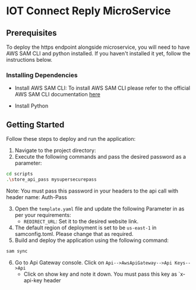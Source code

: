 # IOT Connect Reply MicroService

## Prerequisites

To deploy the https endpoint alongside microservice, you will need to have AWS SAM CLI and python installed. If you haven't installed it yet, follow the instructions below.

### Installing Dependencies

-  Install AWS SAM CLI: To install AWS SAM CLI please refer to the official AWS SAM CLI documentation [here](https://docs.aws.amazon.com/serverless-application-model/latest/developerguide/install-sam-cli.html)

- Install Python

## Getting Started

Follow these steps to deploy and run the application:
1. Navigate to the project directory:
2. Execute the following commands and pass the desired password as a parameter:
```bash
cd scripts
.\store_api_pass mysupersecurepass
```
Note: You must pass this password in your headers to the api call with header name: Auth-Pass

3. Open the `template.yaml` file and update the following Parameter in as per your requirements:
    - `REDIRECT_URL`: Set it to the desired website link. 
4. The default region of deployment is set to be `us-east-1` in samconfig.toml. Please change that as required.
5. Build and deploy the application using the following command:
```bash
sam sync
```
6. Go to Api Gateway console. Click on `Api-->AwsApiGateway-->Api Keys-->Api`
    - Click on show key and note it down. You must pass this key as `x-api-key   header
